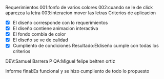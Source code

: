 Requerimientos
001:fonfo de varios colores
002:cuando se le de click aparezca la letra
003:interacion mover las letras
Criterios de aplicacion
- [x] El diseño corresponde con lo requerimientos
- [x] El diseño contiene animacion interactiva
- [x] El fondo combia de color
- [x] El diseño se ve de calidad
- [x] Cumpliento de condiciones
Resultado:Eldiseño cumple con todas los criterios

DEV:Samuel Barrera P
QA:Miguel felipe beltren ortiz

Informe final:Es funcional y se hizo cumpliento de todo lo propuesto
